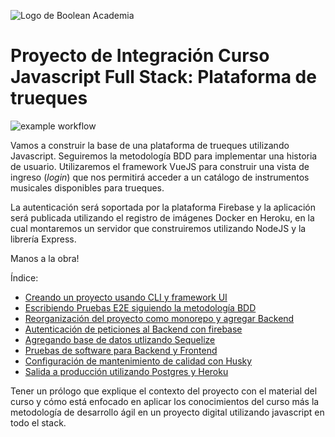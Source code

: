 
![Logo de Boolean Academia](https://res.cloudinary.com/boolean-spa/image/upload/v1591158800/logo_vayedu.svg)

# Proyecto de Integración Curso Javascript Full Stack: Plataforma de trueques

![example workflow](https://github.com/sbstn-jmnz/boolean-fullstack-js-app/actions/workflows/pipeline.yml/badge.svg)

Vamos a construir la base de una plataforma de trueques utilizando Javascript. Seguiremos la metodología BDD para implementar una historia de usuario. Utilizaremos el framework VueJS para construir una vista de ingreso (*login*) que nos permitirá acceder a un catálogo de instrumentos musicales disponibles para trueques.

La autenticación será soportada por la plataforma Firebase y la aplicación será publicada utilizando el registro de imágenes Docker en Heroku, en la cual montaremos un servidor que construiremos utilizando NodeJS y la librería Express.

Manos a la obra!

Índice:
  - [Creando un proyecto usando CLI y framework UI](docs/01-vue-cli-install.md)
  - [Escribiendo Pruebas E2E siguiendo la metodología BDD](docs/02-bdd-with-cypress.md)
  - [Reorganización del proyecto como monorepo y agregar Backend](docs/03-monorepo-backend.md)
  - [Autenticación de peticiones al Backend con firebase](docs/04-firebase-sdk-backend.md)
  - [Agregando base de datos utlizando Sequelize](docs/05-database-sequelize.md)
  - [Pruebas de software para Backend y Frontend](docs/06-testing-frontend-backend.md)
  - [Configuración de mantenimiento de calidad con Husky](docs/07-development-workflow-husky.md)
  - [Salida a producción utilizando Postgres y Heroku](docs/08-deployment-postgres.md)


Tener un prólogo que explique el contexto del proyecto con el material del curso y cómo está enfocado en aplicar los conocimientos del curso más la metodología de desarrollo ágil en un proyecto digital utilizando javascript en todo el stack.

